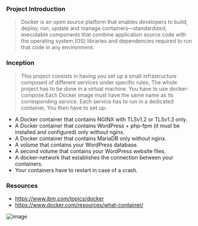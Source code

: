 ###  Project Introduction
> Docker is an open source platform that enables developers to build, deploy, run, update and manage containers—standardized, executable components that combine application source code with the operating system (OS) libraries and dependencies required to run that code in any environment.

### Inception
> This project consists in having you set up a small infrastructure composed of different services under specific rules, The whole project has to be done in a virtual machine.
> You have to use docker-compose.Each Docker image must have the same name as its corresponding service. Each service has to run in a dedicated container, You then have to set up:

- A Docker container that contains NGINX with TLSv1.2 or TLSv1.3 only.
- A Docker container that contains WordPress + php-fpm (it must be installed and configured) only without nginx.
- A Docker container that contains MariaDB only without nginx.
- A volume that contains your WordPress database.
- A second volume that contains your WordPress website files.
- A docker-network that establishes the connection between your containers.
- Your containers have to restart in case of a crash.

### Resources
- https://www.ibm.com/topics/docker
- https://www.docker.com/resources/what-container/

![image](https://miro.medium.com/v2/resize:fit:720/format:webp/1*3ds-PdxGGMN-ZzJH95_lsA.png)
